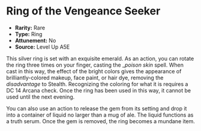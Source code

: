 
# Ring of the Vengeance Seeker

* **Rarity:** Rare
* **Type:** Ring
* **Attunement:** No
* **Source:** Level Up A5E


This silver ring is set with an exquisite emerald. As an action, you can rotate the ring three times on your finger, casting the __poison skin_  spell. When cast in this way, the effect of the bright colors gives the appearance of brilliantly-colored makeup, face paint, or hair dye, removing the _disadvantage_  to Stealth. Recognizing the coloring for what it is requires a DC 14 Arcana check. Once the ring has been used in this way, it cannot be used until the next evening.

You can also use an action to release the gem from its setting and drop it into a container of liquid no larger than a mug of ale. The liquid functions as a truth serum. Once the gem is removed, the ring becomes a mundane item.
